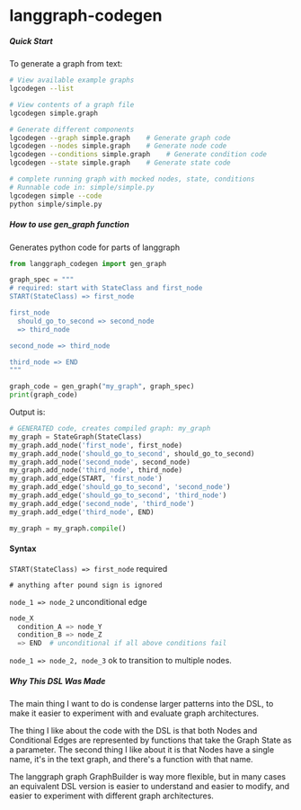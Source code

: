 # langgraph-codegen
##### Quick Start

To generate a graph from text:

```bash
# View available example graphs
lgcodegen --list

# View contents of a graph file
lgcodegen simple.graph

# Generate different components
lgcodegen --graph simple.graph    # Generate graph code
lgcodegen --nodes simple.graph    # Generate node code
lgcodegen --conditions simple.graph    # Generate condition code
lgcodegen --state simple.graph    # Generate state code

# complete running graph with mocked nodes, state, conditions
# Runnable code in: simple/simple.py
lgcodegen simple --code
python simple/simple.py
```

##### How to use gen_graph function

Generates python code for parts of langgraph

```python
from langgraph_codegen import gen_graph

graph_spec = """
# required: start with StateClass and first_node
START(StateClass) => first_node

first_node
  should_go_to_second => second_node
  => third_node

second_node => third_node

third_node => END
"""

graph_code = gen_graph("my_graph", graph_spec)
print(graph_code)
```

Output is:
```python
# GENERATED code, creates compiled graph: my_graph
my_graph = StateGraph(StateClass)
my_graph.add_node('first_node', first_node)
my_graph.add_node('should_go_to_second', should_go_to_second)
my_graph.add_node('second_node', second_node)
my_graph.add_node('third_node', third_node)
my_graph.add_edge(START, 'first_node')
my_graph.add_edge('should_go_to_second', 'second_node')
my_graph.add_edge('should_go_to_second', 'third_node')
my_graph.add_edge('second_node', 'third_node')
my_graph.add_edge('third_node', END)

my_graph = my_graph.compile()
```

#### Syntax

```START(StateClass) => first_node``` required

```# anything after pound sign is ignored```

```node_1 => node_2``` unconditional edge

```python
node_X
  condition_A => node_Y
  condition_B => node_Z
  => END  # unconditional if all above conditions fail
```

```node_1 => node_2, node_3``` ok to transition to multiple nodes.

##### Why This DSL Was Made

The main thing I want to do is condense larger patterns into the DSL, to make it easier to experiment with and evaluate graph architectures.

The thing I like about the code with the DSL is that both Nodes and Conditional Edges are represented by functions that take the Graph State as a parameter.  The second thing I like about it is that Nodes have a single name, it's in the text graph, and there's a function with that name.

The langgraph graph GraphBuilder is way more flexible, but in many cases an equivalent DSL version is easier to understand and easier to modify, and easier to experiment with different graph architectures.
